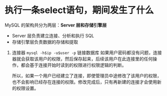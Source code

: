 # 执行一条select语句，期间发生了什么
MySQL 的架构共分为两层：**Server 层和存储引擎层**
- Server 层负责建立连接、分析和执行 SQL
- 存储引擎层负责数据的存储和提取

1. 连接器
	`mysql -h$ip -u$user -p` 链接数据库
	如果用户密码都没有问题，连接器就会获取该用户的权限，然后保存起来，后续该用户在此连接里的任何操作，都会基于连接开始时读到的权限进行权限逻辑的判断。
	
	所以，如果一个用户已经建立了连接，即使管理员中途修改了该用户的权限，也不会影响已经存在连接的权限。修改完成后，只有再新建的连接才会使用新的权限设置。


